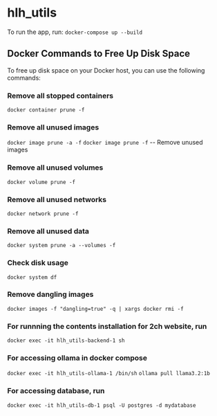 # hlh_utils

To run the app, run:
`docker-compose up --build`


## Docker Commands to Free Up Disk Space

To free up disk space on your Docker host, you can use the following commands:

### Remove all stopped containers
`docker container prune -f`

### Remove all unused images
`docker image prune -a -f`
`docker image prune -f`   -- Remove unused images

### Remove all unused volumes
`docker volume prune -f`

### Remove all unused networks
`docker network prune -f`

### Remove all unused data
`docker system prune -a --volumes -f`

### Check disk usage
`docker system df`

### Remove dangling images
`docker images -f "dangling=true" -q | xargs docker rmi -f`



### For runnning the contents installation for 2ch website, run 
`docker exec -it hlh_utils-backend-1 sh`

### For accessing ollama in docker compose
`docker exec -it hlh_utils-ollama-1 /bin/sh`
`ollama pull llama3.2:1b`

### For accessing database, run
`docker exec -it hlh_utils-db-1 psql -U postgres -d mydatabase`
